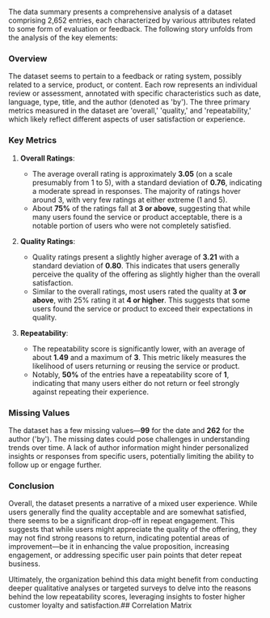 The data summary presents a comprehensive analysis of a dataset comprising 2,652 entries, each characterized by various attributes related to some form of evaluation or feedback. The following story unfolds from the analysis of the key elements:

### Overview
The dataset seems to pertain to a feedback or rating system, possibly related to a service, product, or content. Each row represents an individual review or assessment, annotated with specific characteristics such as date, language, type, title, and the author (denoted as 'by'). The three primary metrics measured in the dataset are 'overall,' 'quality,' and 'repeatability,' which likely reflect different aspects of user satisfaction or experience.

### Key Metrics
1. **Overall Ratings**:
   - The average overall rating is approximately **3.05** (on a scale presumably from 1 to 5), with a standard deviation of **0.76**, indicating a moderate spread in responses. The majority of ratings hover around 3, with very few ratings at either extreme (1 and 5).
   - About **75%** of the ratings fall at **3 or above**, suggesting that while many users found the service or product acceptable, there is a notable portion of users who were not completely satisfied.

2. **Quality Ratings**:
   - Quality ratings present a slightly higher average of **3.21** with a standard deviation of **0.80**. This indicates that users generally perceive the quality of the offering as slightly higher than the overall satisfaction.
   - Similar to the overall ratings, most users rated the quality at **3 or above**, with 25% rating it at **4 or higher**. This suggests that some users found the service or product to exceed their expectations in quality.

3. **Repeatability**:
   - The repeatability score is significantly lower, with an average of about **1.49** and a maximum of **3**. This metric likely measures the likelihood of users returning or reusing the service or product.
   - Notably, **50%** of the entries have a repeatability score of **1**, indicating that many users either do not return or feel strongly against repeating their experience.

### Missing Values
The dataset has a few missing values—**99** for the date and **262** for the author ('by'). The missing dates could pose challenges in understanding trends over time. A lack of author information might hinder personalized insights or responses from specific users, potentially limiting the ability to follow up or engage further.

### Conclusion
Overall, the dataset presents a narrative of a mixed user experience. While users generally find the quality acceptable and are somewhat satisfied, there seems to be a significant drop-off in repeat engagement. This suggests that while users might appreciate the quality of the offering, they may not find strong reasons to return, indicating potential areas of improvement—be it in enhancing the value proposition, increasing engagement, or addressing specific user pain points that deter repeat business.

Ultimately, the organization behind this data might benefit from conducting deeper qualitative analyses or targeted surveys to delve into the reasons behind the low repeatability scores, leveraging insights to foster higher customer loyalty and satisfaction.## Correlation Matrix

